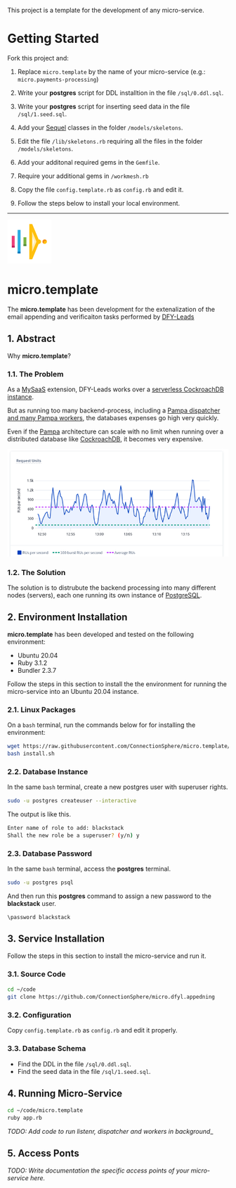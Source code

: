 This project is a template for the development of any micro-service.

# Getting Started

Fork this project and:

1. Replace `micro.template` by the name of your micro-service (e.g.: `micro.payments-processing`)

2. Write your **postgres** script for DDL installtion in the file `/sql/0.ddl.sql`.

3. Write your **postgres** script for inserting seed data in the file `/sql/1.seed.sql`.

4. Add your [Sequel](https://sequel.jeremyevans.net/) classes in the folder `/models/skeletons`.

5. Edit the file `/lib/skeletons.rb` requiring all the files in the folder `/models/skeletons`.

6. Add your additonal required gems in the `Gemfile`.

7. Require your additional gems in `/workmesh.rb`

8. Copy the file `config.template.rb` as `config.rb` and edit it.

9. Follow the steps below to install your local environment.

-----

![MySaaS Micro-Services Logo](/public/core/images/micro/logo-100.png)

# micro.template

The **micro.template** has been development for the extenalization of the email appending and verificaiton tasks performed by [DFY-Leads](https://github.com/leandrosardi/dfy-leads) 

## 1. Abstract

Why **micro.template**?

### 1.1. The Problem

As a [MySaaS](https://github.com/leandrosardi/mysaas) extension, DFY-Leads works over a [serverless CockroachDB instance](https://www.cockroachlabs.com/serverless/).

But as running too many backend-process, including a [Pampa dispatcher and many Pampa workers](https://github.com/leandrosardi/pampa), the databases expenses go high very quickly.

Even if the [Pampa](https://github.com/leandrosardi/pampa) architecture can scale with no limit when running over a distributed database like [CockroachDB](https://www.cockroachlabs.com/), it becomes very expensive.

![CockroachDB Expenses](/public/core/images/micro/crdb1.png)

### 1.2. The Solution

The solution is to distrubute the backend processing into many different nodes (servers), each one running its own instance of [PostgreSQL](https://www.postgresql.org
).

## 2. Environment Installation

**micro.template** has been developed and tested on the following environment:

- Ubuntu 20.04
- Ruby 3.1.2
- Bundler 2.3.7

Follow the steps in this section to install the the environment for running the micro-service into an Ubuntu 20.04 instance.

### 2.1. Linux Packages

On a `bash` terminal, run the commands below for for installing the environment:

```bash
wget https://raw.githubusercontent.com/ConnectionSphere/micro.template/main/install.sh
bash install.sh
```

### 2.2. Database Instance

In the same `bash` terminal, create a new postgres user with superuser rights.

```bash
sudo -u postgres createuser --interactive
```

The output is like this.

```bash
Enter name of role to add: blackstack
Shall the new role be a superuser? (y/n) y
```

### 2.3. Database Password

In the same `bash` terminal, access the **postgres** terminal.

```bash
sudo -u postgres psql
```

And then run this **postgres** command to assign a new password to the **blackstack** user.

```psql
\password blackstack
```

## 3. Service Installation

Follow the steps in this section to install the micro-service and run it.

### 3.1. Source Code

```bash
cd ~/code
git clone https://github.com/ConnectionSphere/micro.dfyl.appedning
```

### 3.2. Configuration

Copy `config.template.rb` as `config.rb` and edit it properly.

### 3.3. Database Schema

- Find the DDL in the file `/sql/0.ddl.sql`.
- Find the seed data in the file `/sql/1.seed.sql`.

## 4. Running Micro-Service

```bash
cd ~/code/micro.template
ruby app.rb
```

_TODO: Add code to run listenr, dispatcher and workers in background__

## 5. Access Ponts

_TODO: Write documentation the specific access points of your micro-service here._ 